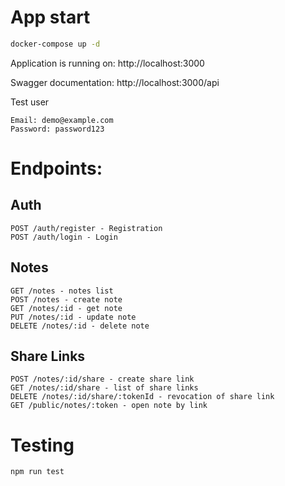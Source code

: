 # App start

```bash
docker-compose up -d
```

Application is running on: http://localhost:3000

Swagger documentation: http://localhost:3000/api

Test user
```
Email: demo@example.com
Password: password123
```

# Endpoints:

## Auth
```
POST /auth/register - Registration
POST /auth/login - Login
```
## Notes
```
GET /notes - notes list
POST /notes - create note
GET /notes/:id - get note
PUT /notes/:id - update note
DELETE /notes/:id - delete note
```
## Share Links
```
POST /notes/:id/share - create share link
GET /notes/:id/share - list of share links
DELETE /notes/:id/share/:tokenId - revocation of share link
GET /public/notes/:token - open note by link
```
# Testing
```bash
npm run test
```